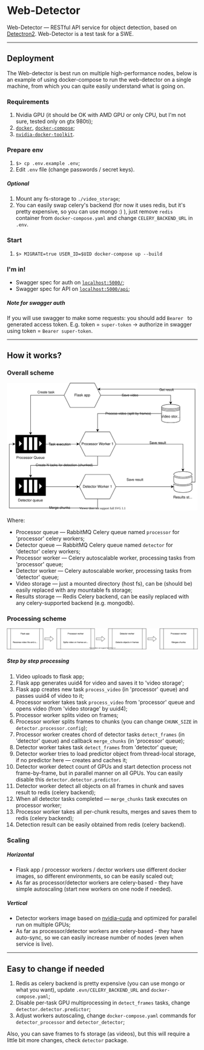 # Web-Detector

Web-Detector — RESTful API service for object detection, based on [Detectron2](https://github.com/facebookresearch/detectron2). Web-Detector is a test task for a SWE.

-----

## Deployment

The Web-detector is best run on multiple high-performance nodes, below is an example of using docker-compose to run the web-detector on a single machine, from which you can quite easily understand what is going on.

### Requirements

1. Nvidia GPU (it should be OK with AMD GPU or only CPU, but I'm not sure, tested only on gtx 980ti);
1. [`docker`](https://www.docker.com/), [`docker-compose`](https://github.com/docker/compose);
2. [`nvidia-docker-toolkit`](https://github.com/NVIDIA/nvidia-docker).

### Prepare env

1. `$> cp .env.example .env`;
2. Edit `.env` file (change passwords / secret keys).

##### Optional

1. Mount any fs-storage to `./video_storage`;
2. You can easily swap celery's backend (for now it uses redis, but it's pretty expensive, so you can use mongo :) ), just remove `redis` container from `docker-compose.yaml` and change `CELERY_BACKEND_URL` in `.env`.

### Start

1. `$> MIGRATE=true USER_ID=$UID docker-compose up --build`

### I'm in!
- Swagger spec for auth on [`localhost:5000/`](http://localhost:5000/);
- Swagger spec for API on [`localhost:5000/api`](http://localhost:5000/api);

##### Note for swagger auth
If you will use swagger to make some requests: you should add `Bearer ` to generated access token. E.g. token = `super-token` -> authorize in swagger using token = `Bearer super-token`.

-----

## How it works?

### Overall scheme

![Components scheme](https://github.com/dmkulazhenko/web-detector/blob/media/components.svg?raw=true)

Where:
- Processor queue — RabbitMQ Celery queue named `processor` for 'processor' celery workers;
- Detector queue — RabbitMQ Celery queue named `detector` for 'detector' celery workers;
- Processor worker — Celery autoscalable worker, processing tasks from 'processor' queue;
- Detector worker — Celery autoscalable worker, processing tasks from 'detector' queue;
- Video storage — just a mounted directory (host fs), can be (should be) easily replaced with any mountable fs storage;
- Results storage — Redis Celery backend, can be easily replaced with any celery-supported backend (e.g. mongodb).

### Processing scheme

![Processing scheme](https://github.com/dmkulazhenko/web-detector/blob/media/processing.svg?raw=true)

##### Step by step processing
1. Video uploads to flask app;
2. Flask app generates uuid4 for video and saves it to 'video storage';
3. Flask app creates new task `process_video` (in 'processor' queue) and passes uuid4 of video to it;
4. Processor worker takes task `process_video` from 'processor' queue and opens video (from 'video storage' by uuid4);
5. Processor worker splits video on frames;
6. Processor worker splits frames to chunks (you can change `CHUNK_SIZE` in `detector.processor.config`);
7. Processor worker creates chord of detector tasks `detect_frames` (in 'detector' queue) and callback `merge_chunks` (in 'processor' queue);
8. Detector worker takes task `detect_frames` from 'detector' queue;
9. Detector worker tries to load predictor object from thread-local storage, if no predictor here — creates and caches it;
10. Detector worker detect count of GPUs and start detection process not frame-by-frame, but in parallel manner on all GPUs. You can easily disable this `detector.detector.predictor`.
11. Detector worker detect all objects on all frames in chunk and saves result to redis (celery backend);
12. When all detector tasks completed — `merge_chunks` task executes on processor worker;
13. Processor worker takes all per-chunk results, merges and saves them to redis (celery backend);
14. Detection result can be easily obtained from redis (celery backend).

### Scaling
##### Horizontal
- Flask app / processor workers / dector workers use different docker images, so different environments, so can be easily scaled out;
- As far as processor/detector workers are celery-based - they have simple autoscaling (start new workers on one node if needed).

##### Vertical
- Detector workers image based on [nvidia-cuda](https://hub.docker.com/r/nvidia/cuda) and optimized for parallel run on multiple GPUs;
- As far as processor/detector workers are celery-based - they have auto-sync, so we can easily increase number of nodes (even when service is live).

-----

## Easy to change if needed
1. Redis as celery backend is pretty expensive (you can use mongo or what you want), update `.evn/CELERY_BACKEND_URL` and `docker-compose.yaml`;
2. Disable per-task GPU multiprocessing in `detect_frames` tasks, change `detector.detector.predictor`;
3. Adjust workers autoscaling, change `docker-compose.yaml` commands for `detector_processor` and `detector_detector`;

Also, you can save frames to fs storage (as videos), but this will require a little bit more changes, check `detector` package.
